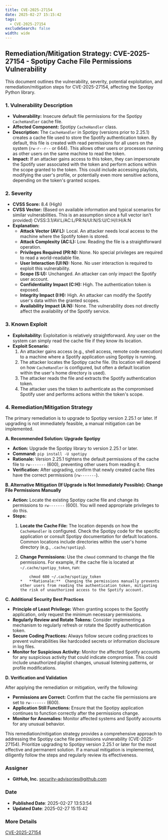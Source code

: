 ```yaml
---
title: CVE-2025-27154
date: 2025-02-27 15:15:42
tags:
  - CVE-2025-27154
excludeSearch: false
width: wide
---
```


## Remediation/Mitigation Strategy: CVE-2025-27154 - Spotipy Cache File Permissions Vulnerability

This document outlines the vulnerability, severity, potential exploitation, and remediation/mitigation steps for CVE-2025-27154, affecting the Spotipy Python library.

### 1. Vulnerability Description

*   **Vulnerability:** Insecure default file permissions for the Spotipy `CacheHandler` cache file.
*   **Affected Component:** Spotipy `CacheHandler` class.
*   **Description:**  The `CacheHandler` in Spotipy (versions prior to 2.25.1) creates a cache file used to store the Spotify authentication token.  By default, this file is created with read permissions for all users on the system (`rw-r--r--` or 644). This allows other users or processes running as other users on the same machine to read the token.
*   **Impact:** If an attacker gains access to this token, they can impersonate the Spotify user associated with the token and perform actions within the scope granted to the token.  This could include accessing playlists, modifying the user's profile, or potentially even more sensitive actions, depending on the token's granted scopes.

### 2. Severity

*   **CVSS Score:** 8.4 (High)
*   **CVSS Vector:** (Based on available information and typical scenarios for similar vulnerabilities. This is an assumption since a full vector isn't provided) CVSS:3.1/AV:L/AC:L/PR:N/UI:N/S:U/C:H/I:H/A:N
*   **Explanation:**
    *   **Attack Vector (AV:L):** Local.  An attacker needs local access to the machine where the Spotify token is stored.
    *   **Attack Complexity (AC:L):** Low.  Reading the file is a straightforward operation.
    *   **Privileges Required (PR:N):** None. No special privileges are required to read a world-readable file.
    *   **User Interaction (UI:N):** None.  No user interaction is required to exploit this vulnerability.
    *   **Scope (S:U):** Unchanged. An attacker can only impact the Spotify user account.
    *   **Confidentiality Impact (C:H):** High. The authentication token is exposed.
    *   **Integrity Impact (I:H):** High.  An attacker can modify the Spotify user's data within the granted scopes.
    *   **Availability Impact (A:N):** None.  The vulnerability does not directly affect the availability of the Spotify service.

### 3. Known Exploit

*   **Exploitability:** Exploitation is relatively straightforward. Any user on the system can simply read the cache file if they know its location.
*   **Exploit Scenario:**
    1.  An attacker gains access (e.g., shell access, remote code execution) to a machine where a Spotify application using Spotipy is running.
    2.  The attacker locates the Spotipy cache file.  (Its location will depend on how `CacheHandler` is configured, but often a default location within the user's home directory is used).
    3.  The attacker reads the file and extracts the Spotify authentication token.
    4.  The attacker uses the token to authenticate as the compromised Spotify user and performs actions within the token's scope.

### 4. Remediation/Mitigation Strategy

The primary remediation is to upgrade to Spotipy version 2.25.1 or later.  If upgrading is not immediately feasible, a manual mitigation can be implemented.

**A. Recommended Solution: Upgrade Spotipy**

*   **Action:** Upgrade the Spotipy library to version 2.25.1 or later.
*   **Command:** `pip install -U spotipy`
*   **Rationale:** Version 2.25.1 tightens the default permissions of the cache file to `rw-------` (600), preventing other users from reading it.
*   **Verification:**  After upgrading, confirm that newly created cache files have the correct permissions (`rw-------`).

**B. Alternative Mitigation (If Upgrade is Not Immediately Possible): Change File Permissions Manually**

*   **Action:**  Locate the existing Spotipy cache file and change its permissions to `rw-------` (600).  You will need appropriate privileges to do this.
*   **Steps:**
    1.  **Locate the Cache File:**  The location depends on how the `CacheHandler` is configured. Check the Spotipy code for the specific application or consult Spotipy documentation for default locations.  Common locations include directories within the user's home directory (e.g., `.cache/spotipy`).
    2.  **Change Permissions:** Use the `chmod` command to change the file permissions.  For example, if the cache file is located at `~/.cache/spotipy_token`, run:

                chmod 600 ~/.cache/spotipy_token
            *   **Rationale:**  Changing the permissions manually prevents other users from reading the authentication token, mitigating the risk of unauthorized access to the Spotify account.

**C. Additional Security Best Practices**

*   **Principle of Least Privilege:**  When granting scopes to the Spotify application, only request the minimum necessary permissions.
*   **Regularly Review and Rotate Tokens:**  Consider implementing a mechanism to regularly refresh or rotate the Spotify authentication token.
*   **Secure Coding Practices:**  Always follow secure coding practices to prevent vulnerabilities like hardcoded secrets or information disclosure in log files.
*   **Monitor for Suspicious Activity:**  Monitor the affected Spotify accounts for any suspicious activity that could indicate compromise.  This could include unauthorized playlist changes, unusual listening patterns, or profile modifications.

**D. Verification and Validation**

After applying the remediation or mitigation, verify the following:

*   **Permissions are Correct:**  Confirm that the cache file permissions are set to `rw-------` (600).
*   **Application Still Functions:**  Ensure that the Spotipy application continues to function correctly after the permissions change.
*   **Monitor for Anomalies:** Monitor affected systems and Spotify accounts for any unusual behavior.

This remediation/mitigation strategy provides a comprehensive approach to addressing the Spotipy cache file permissions vulnerability (CVE-2025-27154).  Prioritize upgrading to Spotipy version 2.25.1 or later for the most effective and permanent solution. If a manual mitigation is implemented, diligently follow the steps and regularly review its effectiveness.

### Assigner
- **GitHub, Inc.** <security-advisories@github.com>

### Date
- **Published Date**: 2025-02-27 13:53:54
- **Updated Date**: 2025-02-27 15:15:42

### More Details
[CVE-2025-27154](https://www.cvedetails.com/cve/CVE-2025-27154)